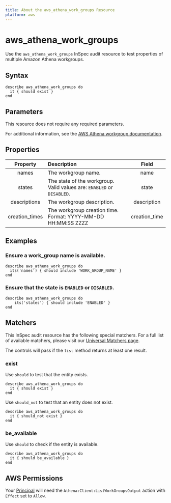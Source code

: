 ```yaml
---
title: About the aws_athena_work_groups Resource
platform: aws
---
```


# aws_athena_work_groups

Use the `aws_athena_work_groups` InSpec audit resource to test properties of multiple Amazon Athena workgroups.

## Syntax

    describe aws_athena_work_groups do
      it { should exist }
    end

## Parameters

This resource does not require any required parameters.

For additional information, see the [AWS Athena workgroup documentation](https://docs.aws.amazon.com/AWSCloudFormation/latest/UserGuide/aws-resource-athena-workgroup.html).

## Properties

| Property  | Description | Field |
| :---: | :--- | :---: |
| names | The workgroup name. | name |
| states | The state of the workgroup. Valid values are: `ENABLED` or `DISABLED`. | state |
| descriptions | The workgroup description. | description |
| creation_times | The workgroup creation time. Format: YYYY-MM-DD HH:MM:SS ZZZZ | creation_time |

## Examples

### Ensure a work_group name is available.

    describe aws_athena_work_groups do
      its('names') { should include 'WORK_GROUP_NAME' }
    end

### Ensure that the state is `ENABLED` or `DISABLED`.

    describe aws_athena_work_groups do
        its('states') { should include 'ENABLED' }
    end

## Matchers

This InSpec audit resource has the following special matchers. For a full list of available matchers, please visit our [Universal Matchers page](https://www.inspec.io/docs/reference/matchers/).

The controls will pass if the `list` method returns at least one result.

### exist

Use `should` to test that the entity exists.

    describe aws_athena_work_groups do
      it { should exist }
    end

Use `should_not` to test that an entity does not exist.

    describe aws_athena_work_groups do
      it { should_not exist }
    end

### be_available

Use `should` to check if the entity is available.

    describe aws_athena_work_groups do
      it { should be_available }
    end

## AWS Permissions

Your [Principal](https://docs.aws.amazon.com/IAM/latest/UserGuide/intro-structure.html#intro-structure-principal) will need the `Athena:Client:ListWorkGroupsOutput` action with `Effect` set to `Allow`.
